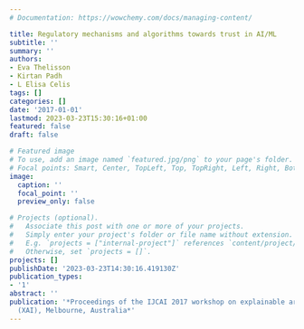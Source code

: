 ```yaml
---
# Documentation: https://wowchemy.com/docs/managing-content/

title: Regulatory mechanisms and algorithms towards trust in AI/ML
subtitle: ''
summary: ''
authors:
- Eva Thelisson
- Kirtan Padh
- L Elisa Celis
tags: []
categories: []
date: '2017-01-01'
lastmod: 2023-03-23T15:30:16+01:00
featured: false
draft: false

# Featured image
# To use, add an image named `featured.jpg/png` to your page's folder.
# Focal points: Smart, Center, TopLeft, Top, TopRight, Left, Right, BottomLeft, Bottom, BottomRight.
image:
  caption: ''
  focal_point: ''
  preview_only: false

# Projects (optional).
#   Associate this post with one or more of your projects.
#   Simply enter your project's folder or file name without extension.
#   E.g. `projects = ["internal-project"]` references `content/project/deep-learning/index.md`.
#   Otherwise, set `projects = []`.
projects: []
publishDate: '2023-03-23T14:30:16.419130Z'
publication_types:
- '1'
abstract: ''
publication: '*Proceedings of the IJCAI 2017 workshop on explainable artificial intelligence
  (XAI), Melbourne, Australia*'
---
```

